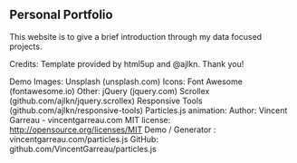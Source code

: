 ## Personal Portfolio


This website is to give a brief introduction through my data focused projects.


Credits: 
Template provided by html5up and @ajlkn. Thank you! 

Demo Images:
		Unsplash (unsplash.com)
Icons:
		Font Awesome (fontawesome.io)
    Other:
		jQuery (jquery.com)
		Scrollex (github.com/ajlkn/jquery.scrollex)
		Responsive Tools (github.com/ajlkn/responsive-tools)
    Particles.js animation:
                           Author: Vincent Garreau - vincentgarreau.com
                           MIT license: http://opensource.org/licenses/MIT
                           Demo / Generator : vincentgarreau.com/particles.js
                           GitHub: github.com/VincentGarreau/particles.js

